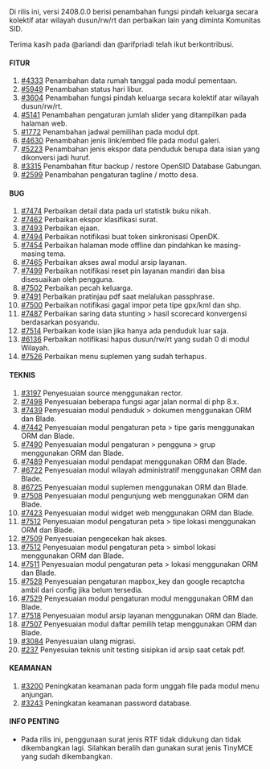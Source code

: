 Di rilis ini, versi 2408.0.0 berisi penambahan fungsi pindah keluarga secara kolektif atar wilayah dusun/rw/rt dan perbaikan lain yang diminta Komunitas SID.

Terima kasih pada @ariandi dan @arifpriadi telah ikut berkontribusi.

#### FITUR
1. [#4333](https://github.com/OpenSID/OpenSID/issues/4333) Penambahan data rumah tanggal pada modul pementaan.
2. [#5949](https://github.com/OpenSID/OpenSID/issues/5949) Penambahan status hari libur.
3. [#3604](https://github.com/OpenSID/OpenSID/issues/3604) Penambahan fungsi pindah keluarga secara kolektif atar wilayah dusun/rw/rt.
4. [#5141](https://github.com/OpenSID/OpenSID/issues/5141) Penambahan pengaturan jumlah slider yang ditampilkan pada halaman web.
5. [#1772](https://github.com/OpenSID/OpenSID/issues/1772) Penambahan jadwal pemilihan pada modul dpt.
6. [#4630](https://github.com/OpenSID/OpenSID/issues/4630) Penambahan jenis link/embed file pada modul galeri.
7. [#5223](https://github.com/OpenSID/OpenSID/issues/5223) Penambahan jenis ekspor data penduduk berupa data isian yang dikonversi jadi huruf.
8. [#3315](https://github.com/OpenSID/OpenSID/issues/3315) Penambahan fitur backup / restore OpenSID Database Gabungan.
9. [#2599](https://github.com/OpenSID/OpenSID/issues/2599) Penambahan pengaturan tagline / motto desa.


#### BUG

1. [#7474](https://github.com/OpenSID/OpenSID/issues/7474) Perbaikan detail data pada url statistik buku nikah.
2. [#7462](https://github.com/OpenSID/OpenSID/issues/7462) Perbaikan ekspor klasifikasi surat.
3. [#7493](https://github.com/OpenSID/OpenSID/issues/7493) Perbaikan ejaan.
4. [#7494](https://github.com/OpenSID/OpenSID/issues/7494) Perbaikan notifikasi buat token sinkronisasi OpenDK.
5. [#7454](https://github.com/OpenSID/OpenSID/issues/7454) Perbaikan halaman mode offline dan pindahkan ke masing-masing tema.
6. [#7465](https://github.com/OpenSID/OpenSID/issues/7465) Perbaikan akses awal modul arsip layanan.
7. [#7499](https://github.com/OpenSID/OpenSID/issues/7499) Perbaikan notifikasi reset pin layanan mandiri dan bisa disesuaikan oleh pengguna.
8. [#7502](https://github.com/OpenSID/OpenSID/issues/7502) Perbaikan pecah keluarga.
9. [#7491](https://github.com/OpenSID/OpenSID/issues/7491) Perbaikan pratinjau pdf saat melalukan passphrase.
10. [#7500](https://github.com/OpenSID/OpenSID/issues/7500) Perbaikan notifikasi gagal impor peta tipe gpx/kml dan shp.
11. [#7487](https://github.com/OpenSID/OpenSID/issues/7487) Perbaikan saring data stunting > hasil scorecard konvergensi berdasarkan posyandu.
12. [#7514](https://github.com/OpenSID/OpenSID/issues/7514) Perbaikan kode isian jika hanya ada penduduk luar saja.
13. [#6136](https://github.com/OpenSID/OpenSID/issues/6136) Perbaikan notifikasi hapus dusun/rw/rt yang sudah 0 di modul Wilayah.
14. [#7526](https://github.com/OpenSID/OpenSID/issues/7526) Perbaikan menu suplemen yang sudah terhapus.


#### TEKNIS

1. [#3197](https://github.com/OpenSID/premium/issues/3197) Penyesuaian source menggunakan rector.
2. [#7498](https://github.com/OpenSID/OpenSID/issues/7498) Penyesuaian beberapa fungsi agar jalan normal di php 8.x.
3. [#7439](https://github.com/OpenSID/OpenSID/issues/7439) Penyesuaian modul penduduk > dokumen menggunakan ORM dan Blade.
4. [#7442](https://github.com/OpenSID/OpenSID/issues/7442) Penyesuaian modul pengaturan peta > tipe garis menggunakan ORM dan Blade.
5. [#7490](https://github.com/OpenSID/OpenSID/issues/7490) Penyesuaian modul pengaturan > pengguna > grup menggunakan ORM dan Blade.
6. [#7489](https://github.com/OpenSID/OpenSID/issues/7489) Penyesuaian modul pendapat menggunakan ORM dan Blade.
7. [#6722](https://github.com/OpenSID/OpenSID/issues/6722) Penyesuaian modul wilayah administratif menggunakan ORM dan Blade.
8. [#6725](https://github.com/OpenSID/OpenSID/issues/6725) Penyesuaian modul suplemen menggunakan ORM dan Blade.
9. [#7508](https://github.com/OpenSID/OpenSID/issues/7508) Penyesuaian modul pengunjung web menggunakan ORM dan Blade.
10. [#7423](https://github.com/OpenSID/OpenSID/issues/7423) Penyesuaian modul widget web menggunakan ORM dan Blade.
11. [#7512](https://github.com/OpenSID/OpenSID/issues/7512) Penyesuaian modul pengaturan peta > tipe lokasi menggunakan ORM dan Blade.
12. [#7509](https://github.com/OpenSID/OpenSID/issues/7509) Penyesuaian pengecekan hak akses.
13. [#7512](https://github.com/OpenSID/OpenSID/issues/7512) Penyesuaian modul pengaturan peta > simbol lokasi menggunakan ORM dan Blade.
14. [#7511](https://github.com/OpenSID/OpenSID/issues/7511) Penyesuaian modul pengaturan peta > lokasi menggunakan ORM dan Blade.
15. [#7528](https://github.com/OpenSID/OpenSID/issues/7528) Penyesuaian pengaturan mapbox_key dan google recaptcha ambil dari config jika belum tersedia.
16. [#7529](https://github.com/OpenSID/OpenSID/issues/7529) Penyesuaian modul pengaturan modul menggunakan ORM dan Blade.
17. [#7518](https://github.com/OpenSID/OpenSID/issues/7518) Penyesuaian modul arsip layanan menggunakan ORM dan Blade.
18. [#7507](https://github.com/OpenSID/OpenSID/issues/7507) Penyesuaian modul daftar pemilih tetap menggunakan ORM dan Blade.
19. [#3084](https://github.com/OpenSID/premium/issues/3084) Penyesuaian ulang migrasi.
20. [#237](https://github.com/OpenSID/opensid-api/issues/237) Penyesuian teknis unit testing sisipkan id arsip saat cetak pdf.


#### KEAMANAN

1. [#3200](https://github.com/OpenSID/premium/issues/3200) Peningkatan keamanan pada form unggah file pada modul menu anjungan.
2. [#3243](https://github.com/OpenSID/premium/issues/3243) Peningkatan keamanan password database.


#### INFO PENTING
- Pada rilis ini, penggunaan surat jenis RTF tidak didukung dan tidak dikembangkan lagi. Silahkan beralih dan gunakan surat jenis TinyMCE yang sudah dikembangkan.